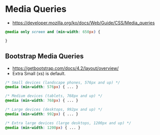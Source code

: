 # Media Queries
* https://developer.mozilla.org/ko/docs/Web/Guide/CSS/Media_queries
```css
@media only screen and (min-width: 650px) {

}
```

## Bootstrap Media Queries
* https://getbootstrap.com/docs/4.2/layout/overview/
* Extra Small (xs) is default.
```css
/* Small devices (landscape phones, 576px and up) */
@media (min-width: 576px) { ... }

/* Medium devices (tablets, 768px and up) */
@media (min-width: 768px) { ... }

/* Large devices (desktops, 992px and up) */
@media (min-width: 992px) { ... }

/* Extra large devices (large desktops, 1200px and up) */
@media (min-width: 1200px) { ... }
```